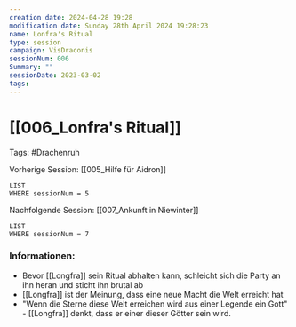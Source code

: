 ```yaml
---
creation date: 2024-04-28 19:28 
modification date: Sunday 28th April 2024 19:28:23 
name: Lonfra's Ritual
type: session 
campaign: VisDraconis
sessionNum: 006
Summary: ""
sessionDate: 2023-03-02
tags:
--- 
```


# [[006_Lonfra's Ritual]]

Tags: #Drachenruh 

Vorherige Session: [[005_Hilfe für Aidron]]
```dataview
LIST
WHERE sessionNum = 5
```
Nachfolgende Session: [[007_Ankunft in Niewinter]]
```dataview
LIST
WHERE sessionNum = 7
```

### Informationen:
- Bevor [[Longfra]] sein Ritual abhalten kann, schleicht sich die Party an ihn heran und sticht ihn brutal ab
- [[Longfra]] ist der Meinung, dass eine neue Macht die Welt erreicht hat
- "Wenn die Sterne diese Welt erreichen wird aus einer Legende ein Gott" - [[Longfra]] denkt, dass er einer dieser Götter sein wird.
